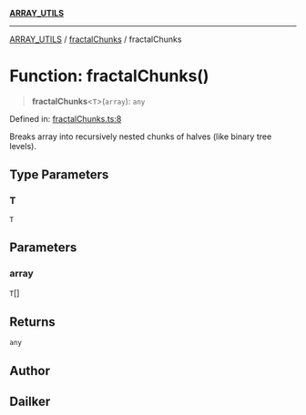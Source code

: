 [**ARRAY_UTILS**](../../README.md)

***

[ARRAY_UTILS](../../README.md) / [fractalChunks](../README.md) / fractalChunks

# Function: fractalChunks()

> **fractalChunks**\<`T`\>(`array`): `any`

Defined in: [fractalChunks.ts:8](https://github.com/dailker/everyutil-js/blob/7799f3f003cb23f425be3f1c83c38483e2648188/src/array/fractalChunks.ts#L8)

Breaks array into recursively nested chunks of halves (like binary tree levels).

## Type Parameters

### T

`T`

## Parameters

### array

`T`[]

## Returns

`any`

## Author

## Dailker
